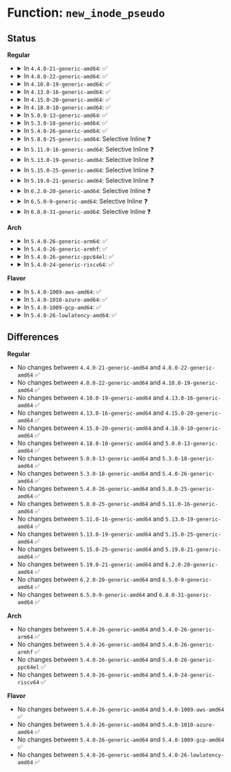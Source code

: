 # Function: <code>new_inode_pseudo</code>

## Status
<b>Regular</b>
<ul>
<li>
<details>
<summary>In <code>4.4.0-21-generic-amd64</code>: ✅</summary>

```c
struct inode * new_inode_pseudo(struct super_block * sb)
```

```json
{
  "name": "new_inode_pseudo",
  "collision_type": "Unique Global",
  "inline_type": "No",
  "funcs": [
    {
      "addr": 18446744071581110224,
      "name": "new_inode_pseudo",
      "external": true,
      "loc": "fs/inode.c:876",
      "file": "fs/inode.c",
      "inline": "seen, unknown",
      "caller_inline": [],
      "caller_func": [
        "fs/pipe.c:create_pipe_files",
        "fs/inode.c:new_inode",
        "fs/libfs.c:alloc_anon_inode",
        "fs/nsfs.c:ns_get_path",
        "fs/proc/inode.c:proc_get_inode",
        "fs/proc/self.c:proc_setup_self",
        "fs/proc/thread_self.c:proc_setup_thread_self",
        "net/socket.c:sock_alloc"
      ]
    }
  ],
  "symbols": [
    {
      "addr": 18446744071581110224,
      "name": "new_inode_pseudo",
      "section": ".text",
      "bind": "STB_GLOBAL",
      "size": 90
    }
  ]
}
```
</details>
</li>
<li>
<details>
<summary>In <code>4.8.0-22-generic-amd64</code>: ✅</summary>

```c
struct inode * new_inode_pseudo(struct super_block * sb)
```

```json
{
  "name": "new_inode_pseudo",
  "collision_type": "Unique Global",
  "inline_type": "No",
  "funcs": [
    {
      "addr": 18446744071581275856,
      "name": "new_inode_pseudo",
      "external": true,
      "loc": "fs/inode.c:885",
      "file": "fs/inode.c",
      "inline": "seen, unknown",
      "caller_inline": [],
      "caller_func": [
        "fs/pipe.c:create_pipe_files",
        "fs/inode.c:new_inode",
        "fs/libfs.c:alloc_anon_inode",
        "fs/nsfs.c:ns_get_path",
        "fs/proc/inode.c:proc_get_inode",
        "fs/proc/self.c:proc_setup_self",
        "fs/proc/thread_self.c:proc_setup_thread_self",
        "net/socket.c:sock_alloc"
      ]
    }
  ],
  "symbols": [
    {
      "addr": 18446744071581275856,
      "name": "new_inode_pseudo",
      "section": ".text",
      "bind": "STB_GLOBAL",
      "size": 90
    }
  ]
}
```
</details>
</li>
<li>
<details>
<summary>In <code>4.10.0-19-generic-amd64</code>: ✅</summary>

```c
struct inode * new_inode_pseudo(struct super_block * sb)
```

```json
{
  "name": "new_inode_pseudo",
  "collision_type": "Unique Global",
  "inline_type": "No",
  "funcs": [
    {
      "addr": 18446744071581353936,
      "name": "new_inode_pseudo",
      "external": true,
      "loc": "fs/inode.c:887",
      "file": "fs/inode.c",
      "inline": "seen, unknown",
      "caller_inline": [],
      "caller_func": [
        "fs/pipe.c:create_pipe_files",
        "fs/inode.c:new_inode",
        "fs/libfs.c:alloc_anon_inode",
        "fs/nsfs.c:__ns_get_path",
        "fs/proc/inode.c:proc_get_inode",
        "fs/proc/self.c:proc_setup_self",
        "fs/proc/thread_self.c:proc_setup_thread_self",
        "net/socket.c:sock_alloc"
      ]
    }
  ],
  "symbols": [
    {
      "addr": 18446744071581353936,
      "name": "new_inode_pseudo",
      "section": ".text",
      "bind": "STB_GLOBAL",
      "size": 90
    }
  ]
}
```
</details>
</li>
<li>
<details>
<summary>In <code>4.13.0-16-generic-amd64</code>: ✅</summary>

```c
struct inode * new_inode_pseudo(struct super_block * sb)
```

```json
{
  "name": "new_inode_pseudo",
  "collision_type": "Unique Global",
  "inline_type": "No",
  "funcs": [
    {
      "addr": 18446744071581409280,
      "name": "new_inode_pseudo",
      "external": true,
      "loc": "fs/inode.c:888",
      "file": "fs/inode.c",
      "inline": "seen, unknown",
      "caller_inline": [],
      "caller_func": [
        "fs/pipe.c:create_pipe_files",
        "fs/inode.c:new_inode",
        "fs/libfs.c:alloc_anon_inode",
        "fs/nsfs.c:__ns_get_path",
        "fs/proc/inode.c:proc_get_inode",
        "fs/proc/self.c:proc_setup_self",
        "fs/proc/thread_self.c:proc_setup_thread_self",
        "net/socket.c:sock_alloc"
      ]
    }
  ],
  "symbols": [
    {
      "addr": 18446744071581409280,
      "name": "new_inode_pseudo",
      "section": ".text",
      "bind": "STB_GLOBAL",
      "size": 90
    }
  ]
}
```
</details>
</li>
<li>
<details>
<summary>In <code>4.15.0-20-generic-amd64</code>: ✅</summary>

```c
struct inode * new_inode_pseudo(struct super_block * sb)
```

```json
{
  "name": "new_inode_pseudo",
  "collision_type": "Unique Global",
  "inline_type": "No",
  "funcs": [
    {
      "addr": 18446744071581550880,
      "name": "new_inode_pseudo",
      "external": true,
      "loc": "fs/inode.c:888",
      "file": "fs/inode.c",
      "inline": "seen, unknown",
      "caller_inline": [],
      "caller_func": [
        "fs/pipe.c:create_pipe_files",
        "fs/inode.c:new_inode",
        "fs/libfs.c:alloc_anon_inode",
        "fs/nsfs.c:__ns_get_path",
        "fs/proc/inode.c:proc_get_inode",
        "fs/proc/self.c:proc_setup_self",
        "fs/proc/thread_self.c:proc_setup_thread_self",
        "net/socket.c:sock_alloc"
      ]
    }
  ],
  "symbols": [
    {
      "addr": 18446744071581550880,
      "name": "new_inode_pseudo",
      "section": ".text",
      "bind": "STB_GLOBAL",
      "size": 90
    }
  ]
}
```
</details>
</li>
<li>
<details>
<summary>In <code>4.18.0-10-generic-amd64</code>: ✅</summary>

```c
struct inode * new_inode_pseudo(struct super_block * sb)
```

```json
{
  "name": "new_inode_pseudo",
  "collision_type": "Unique Global",
  "inline_type": "No",
  "funcs": [
    {
      "addr": 18446744071581706784,
      "name": "new_inode_pseudo",
      "external": true,
      "loc": "fs/inode.c:893",
      "file": "fs/inode.c",
      "inline": "seen, unknown",
      "caller_inline": [],
      "caller_func": [
        "fs/pipe.c:create_pipe_files",
        "fs/inode.c:new_inode",
        "fs/libfs.c:alloc_anon_inode",
        "fs/proc/inode.c:proc_get_inode",
        "fs/proc/self.c:proc_setup_self",
        "fs/proc/thread_self.c:proc_setup_thread_self",
        "net/socket.c:sock_alloc"
      ]
    }
  ],
  "symbols": [
    {
      "addr": 18446744071581706784,
      "name": "new_inode_pseudo",
      "section": ".text",
      "bind": "STB_GLOBAL",
      "size": 90
    }
  ]
}
```
</details>
</li>
<li>
<details>
<summary>In <code>5.0.0-13-generic-amd64</code>: ✅</summary>

```c
struct inode * new_inode_pseudo(struct super_block * sb)
```

```json
{
  "name": "new_inode_pseudo",
  "collision_type": "Unique Global",
  "inline_type": "No",
  "funcs": [
    {
      "addr": 18446744071581793632,
      "name": "new_inode_pseudo",
      "external": true,
      "loc": "fs/inode.c:901",
      "file": "fs/inode.c",
      "inline": "seen, unknown",
      "caller_inline": [],
      "caller_func": [
        "fs/pipe.c:create_pipe_files",
        "fs/inode.c:new_inode",
        "fs/libfs.c:alloc_anon_inode",
        "fs/proc/inode.c:proc_get_inode",
        "fs/proc/self.c:proc_setup_self",
        "fs/proc/thread_self.c:proc_setup_thread_self",
        "net/socket.c:sock_alloc"
      ]
    }
  ],
  "symbols": [
    {
      "addr": 18446744071581793632,
      "name": "new_inode_pseudo",
      "section": ".text",
      "bind": "STB_GLOBAL",
      "size": 90
    }
  ]
}
```
</details>
</li>
<li>
<details>
<summary>In <code>5.3.0-18-generic-amd64</code>: ✅</summary>

```c
struct inode * new_inode_pseudo(struct super_block * sb)
```

```json
{
  "name": "new_inode_pseudo",
  "collision_type": "Unique Global",
  "inline_type": "No",
  "funcs": [
    {
      "addr": 18446744071581912240,
      "name": "new_inode_pseudo",
      "external": true,
      "loc": "fs/inode.c:914",
      "file": "fs/inode.c",
      "inline": "seen, unknown",
      "caller_inline": [],
      "caller_func": [
        "fs/pipe.c:create_pipe_files",
        "fs/inode.c:new_inode",
        "fs/libfs.c:alloc_anon_inode",
        "fs/proc/inode.c:proc_get_inode",
        "fs/proc/self.c:proc_setup_self",
        "fs/proc/thread_self.c:proc_setup_thread_self",
        "net/socket.c:sock_alloc"
      ]
    }
  ],
  "symbols": [
    {
      "addr": 18446744071581912240,
      "name": "new_inode_pseudo",
      "section": ".text",
      "bind": "STB_GLOBAL",
      "size": 96
    }
  ]
}
```
</details>
</li>
<li>
<details>
<summary>In <code>5.4.0-26-generic-amd64</code>: ✅</summary>

```c
struct inode * new_inode_pseudo(struct super_block * sb)
```

```json
{
  "name": "new_inode_pseudo",
  "collision_type": "Unique Global",
  "inline_type": "No",
  "funcs": [
    {
      "addr": 18446744071581984832,
      "name": "new_inode_pseudo",
      "external": true,
      "loc": "fs/inode.c:925",
      "file": "fs/inode.c",
      "inline": "seen, unknown",
      "caller_inline": [],
      "caller_func": [
        "fs/pipe.c:create_pipe_files",
        "fs/inode.c:new_inode",
        "fs/libfs.c:alloc_anon_inode",
        "fs/proc/inode.c:proc_get_inode",
        "fs/proc/self.c:proc_setup_self",
        "fs/proc/thread_self.c:proc_setup_thread_self",
        "net/socket.c:sock_alloc"
      ]
    }
  ],
  "symbols": [
    {
      "addr": 18446744071581984832,
      "name": "new_inode_pseudo",
      "section": ".text",
      "bind": "STB_GLOBAL",
      "size": 96
    }
  ]
}
```
</details>
</li>
<li>
<details>
<summary>In <code>5.8.0-25-generic-amd64</code>: Selective Inline ❓</summary>

```c
struct inode * new_inode_pseudo(struct super_block * sb)
```

```json
{
  "name": "new_inode_pseudo",
  "collision_type": "Unique Global",
  "inline_type": "Selective",
  "funcs": [
    {
      "addr": 18446744071582211829,
      "name": "new_inode_pseudo",
      "external": true,
      "loc": "fs/inode.c:926",
      "file": "fs/inode.c",
      "inline": "not declared, inlined",
      "caller_inline": [
        "fs/inode.c:new_inode"
      ],
      "caller_func": [
        "fs/pipe.c:get_pipe_inode",
        "fs/libfs.c:alloc_anon_inode",
        "fs/nsfs.c:__ns_get_path",
        "net/socket.c:sock_alloc"
      ]
    }
  ],
  "symbols": [
    {
      "addr": 18446744071582218512,
      "name": "new_inode_pseudo",
      "section": ".text",
      "bind": "STB_GLOBAL",
      "size": 96
    }
  ]
}
```
</details>
</li>
<li>
<details>
<summary>In <code>5.11.0-16-generic-amd64</code>: Selective Inline ❓</summary>

```c
struct inode * new_inode_pseudo(struct super_block * sb)
```

```json
{
  "name": "new_inode_pseudo",
  "collision_type": "Unique Global",
  "inline_type": "Selective",
  "funcs": [
    {
      "addr": 18446744071582259333,
      "name": "new_inode_pseudo",
      "external": true,
      "loc": "fs/inode.c:925",
      "file": "fs/inode.c",
      "inline": "not declared, inlined",
      "caller_inline": [
        "fs/inode.c:new_inode"
      ],
      "caller_func": [
        "fs/pipe.c:get_pipe_inode",
        "fs/libfs.c:alloc_anon_inode",
        "fs/nsfs.c:__ns_get_path",
        "net/socket.c:sock_alloc"
      ]
    }
  ],
  "symbols": [
    {
      "addr": 18446744071582265936,
      "name": "new_inode_pseudo",
      "section": ".text",
      "bind": "STB_GLOBAL",
      "size": 96
    }
  ]
}
```
</details>
</li>
<li>
<details>
<summary>In <code>5.13.0-19-generic-amd64</code>: Selective Inline ❓</summary>

```c
struct inode * new_inode_pseudo(struct super_block * sb)
```

```json
{
  "name": "new_inode_pseudo",
  "collision_type": "Unique Global",
  "inline_type": "Selective",
  "funcs": [
    {
      "addr": 18446744071582285077,
      "name": "new_inode_pseudo",
      "external": true,
      "loc": "fs/inode.c:932",
      "file": "fs/inode.c",
      "inline": "not declared, inlined",
      "caller_inline": [
        "fs/inode.c:new_inode"
      ],
      "caller_func": [
        "fs/pipe.c:create_pipe_files",
        "fs/libfs.c:alloc_anon_inode",
        "fs/nsfs.c:__ns_get_path",
        "net/socket.c:sock_alloc"
      ]
    }
  ],
  "symbols": [
    {
      "addr": 18446744071582291216,
      "name": "new_inode_pseudo",
      "section": ".text",
      "bind": "STB_GLOBAL",
      "size": 96
    }
  ]
}
```
</details>
</li>
<li>
<details>
<summary>In <code>5.15.0-25-generic-amd64</code>: Selective Inline ❓</summary>

```c
struct inode * new_inode_pseudo(struct super_block * sb)
```

```json
{
  "name": "new_inode_pseudo",
  "collision_type": "Unique Global",
  "inline_type": "Selective",
  "funcs": [
    {
      "addr": 18446744071582603557,
      "name": "new_inode_pseudo",
      "external": true,
      "loc": "fs/inode.c:936",
      "file": "fs/inode.c",
      "inline": "not declared, inlined",
      "caller_inline": [
        "fs/inode.c:new_inode"
      ],
      "caller_func": [
        "fs/pipe.c:create_pipe_files",
        "fs/libfs.c:alloc_anon_inode",
        "fs/nsfs.c:__ns_get_path",
        "net/socket.c:sock_alloc"
      ]
    }
  ],
  "symbols": [
    {
      "addr": 18446744071582610016,
      "name": "new_inode_pseudo",
      "section": ".text",
      "bind": "STB_GLOBAL",
      "size": 96
    }
  ]
}
```
</details>
</li>
<li>
<details>
<summary>In <code>5.19.0-21-generic-amd64</code>: Selective Inline ❓</summary>

```c
struct inode * new_inode_pseudo(struct super_block * sb)
```

```json
{
  "name": "new_inode_pseudo",
  "collision_type": "Unique Global",
  "inline_type": "Selective",
  "funcs": [
    {
      "addr": 18446744071583137363,
      "name": "new_inode_pseudo",
      "external": true,
      "loc": "fs/inode.c:1017",
      "file": "fs/inode.c",
      "inline": "not declared, inlined",
      "caller_inline": [
        "fs/inode.c:new_inode"
      ],
      "caller_func": [
        "fs/pipe.c:create_pipe_files",
        "fs/libfs.c:alloc_anon_inode",
        "fs/nsfs.c:__ns_get_path",
        "net/socket.c:sock_alloc"
      ]
    }
  ],
  "symbols": [
    {
      "addr": 18446744071583142784,
      "name": "new_inode_pseudo",
      "section": ".text",
      "bind": "STB_GLOBAL",
      "size": 94
    }
  ]
}
```
</details>
</li>
<li>
<details>
<summary>In <code>6.2.0-20-generic-amd64</code>: Selective Inline ❓</summary>

```c
struct inode * new_inode_pseudo(struct super_block * sb)
```

```json
{
  "name": "new_inode_pseudo",
  "collision_type": "Unique Global",
  "inline_type": "Selective",
  "funcs": [
    {
      "addr": 18446744071583708707,
      "name": "new_inode_pseudo",
      "external": true,
      "loc": "fs/inode.c:1016",
      "file": "fs/inode.c",
      "inline": "not declared, inlined",
      "caller_inline": [
        "fs/inode.c:new_inode"
      ],
      "caller_func": [
        "fs/pipe.c:create_pipe_files",
        "fs/libfs.c:alloc_anon_inode",
        "fs/nsfs.c:__ns_get_path",
        "net/socket.c:sock_alloc"
      ]
    }
  ],
  "symbols": [
    {
      "addr": 18446744071583714736,
      "name": "new_inode_pseudo",
      "section": ".text",
      "bind": "STB_GLOBAL",
      "size": 73
    }
  ]
}
```
</details>
</li>
<li>
<details>
<summary>In <code>6.5.0-9-generic-amd64</code>: Selective Inline ❓</summary>

```c
struct inode * new_inode_pseudo(struct super_block * sb)
```

```json
{
  "name": "new_inode_pseudo",
  "collision_type": "Unique Global",
  "inline_type": "Selective",
  "funcs": [
    {
      "addr": 18446744071583926149,
      "name": "new_inode_pseudo",
      "external": true,
      "loc": "fs/inode.c:1018",
      "file": "fs/inode.c",
      "inline": "not declared, inlined",
      "caller_inline": [
        "fs/inode.c:new_inode"
      ],
      "caller_func": [
        "fs/pipe.c:create_pipe_files",
        "fs/libfs.c:alloc_anon_inode",
        "fs/nsfs.c:__ns_get_path",
        "net/socket.c:sock_alloc"
      ]
    }
  ],
  "symbols": [
    {
      "addr": 18446744071583932224,
      "name": "new_inode_pseudo",
      "section": ".text",
      "bind": "STB_GLOBAL",
      "size": 73
    }
  ]
}
```
</details>
</li>
<li>
<details>
<summary>In <code>6.8.0-31-generic-amd64</code>: Selective Inline ❓</summary>

```c
struct inode * new_inode_pseudo(struct super_block * sb)
```

```json
{
  "name": "new_inode_pseudo",
  "collision_type": "Unique Global",
  "inline_type": "Selective",
  "funcs": [
    {
      "addr": 18446744071584133141,
      "name": "new_inode_pseudo",
      "external": true,
      "loc": "fs/inode.c:1003",
      "file": "fs/inode.c",
      "inline": "not declared, inlined",
      "caller_inline": [
        "fs/inode.c:new_inode"
      ],
      "caller_func": [
        "fs/pipe.c:create_pipe_files",
        "fs/libfs.c:alloc_anon_inode",
        "fs/nsfs.c:__ns_get_path",
        "net/socket.c:sock_alloc"
      ]
    }
  ],
  "symbols": [
    {
      "addr": 18446744071584138944,
      "name": "new_inode_pseudo",
      "section": ".text",
      "bind": "STB_GLOBAL",
      "size": 73
    }
  ]
}
```
</details>
</li>
</ul>
<b>Arch</b>
<ul>
<li>
<details>
<summary>In <code>5.4.0-26-generic-arm64</code>: ✅</summary>

```c
struct inode * new_inode_pseudo(struct super_block * sb)
```

```json
{
  "name": "new_inode_pseudo",
  "collision_type": "Unique Global",
  "inline_type": "No",
  "funcs": [
    {
      "addr": 18446603336493495976,
      "name": "new_inode_pseudo",
      "external": true,
      "loc": "fs/inode.c:925",
      "file": "fs/inode.c",
      "inline": "seen, unknown",
      "caller_inline": [],
      "caller_func": [
        "fs/pipe.c:create_pipe_files",
        "fs/inode.c:new_inode",
        "fs/libfs.c:alloc_anon_inode",
        "fs/proc/inode.c:proc_get_inode",
        "fs/proc/self.c:proc_setup_self",
        "fs/proc/thread_self.c:proc_setup_thread_self",
        "net/socket.c:sock_alloc"
      ]
    }
  ],
  "symbols": [
    {
      "addr": 18446603336493495976,
      "name": "new_inode_pseudo",
      "section": ".text",
      "bind": "STB_GLOBAL",
      "size": 160
    }
  ]
}
```
</details>
</li>
<li>
<details>
<summary>In <code>5.4.0-26-generic-armhf</code>: ✅</summary>

```c
struct inode * new_inode_pseudo(struct super_block * sb)
```

```json
{
  "name": "new_inode_pseudo",
  "collision_type": "Unique Global",
  "inline_type": "No",
  "funcs": [
    {
      "addr": 3227055220,
      "name": "new_inode_pseudo",
      "external": true,
      "loc": "fs/inode.c:925",
      "file": "fs/inode.c",
      "inline": "seen, unknown",
      "caller_inline": [],
      "caller_func": [
        "fs/pipe.c:create_pipe_files",
        "fs/inode.c:new_inode",
        "fs/libfs.c:alloc_anon_inode",
        "fs/nsfs.c:__ns_get_path",
        "fs/proc/inode.c:proc_get_inode",
        "fs/proc/self.c:proc_setup_self",
        "fs/proc/thread_self.c:proc_setup_thread_self",
        "net/socket.c:sock_alloc"
      ]
    }
  ],
  "symbols": [
    {
      "addr": 3227055220,
      "name": "new_inode_pseudo",
      "section": ".text",
      "bind": "STB_GLOBAL",
      "size": 92
    }
  ]
}
```
</details>
</li>
<li>
<details>
<summary>In <code>5.4.0-26-generic-ppc64el</code>: ✅</summary>

```c
struct inode * new_inode_pseudo(struct super_block * sb)
```

```json
{
  "name": "new_inode_pseudo",
  "collision_type": "Unique Global",
  "inline_type": "No",
  "funcs": [
    {
      "addr": 13835058055287058928,
      "name": "new_inode_pseudo",
      "external": true,
      "loc": "fs/inode.c:925",
      "file": "fs/inode.c",
      "inline": "seen, unknown",
      "caller_inline": [],
      "caller_func": [
        "fs/pipe.c:create_pipe_files",
        "fs/inode.c:new_inode",
        "fs/libfs.c:alloc_anon_inode",
        "fs/proc/inode.c:proc_get_inode",
        "fs/proc/self.c:proc_setup_self",
        "fs/proc/thread_self.c:proc_setup_thread_self",
        "net/socket.c:sock_alloc"
      ]
    }
  ],
  "symbols": [
    {
      "addr": 13835058055287058928,
      "name": "new_inode_pseudo",
      "section": ".text",
      "bind": "STB_GLOBAL",
      "size": 156
    }
  ]
}
```
</details>
</li>
<li>
<details>
<summary>In <code>5.4.0-24-generic-riscv64</code>: ✅</summary>

```c
struct inode * new_inode_pseudo(struct super_block * sb)
```

```json
{
  "name": "new_inode_pseudo",
  "collision_type": "Unique Global",
  "inline_type": "No",
  "funcs": [
    {
      "addr": 18446743936273170774,
      "name": "new_inode_pseudo",
      "external": true,
      "loc": "fs/inode.c:925",
      "file": "fs/inode.c",
      "inline": "seen, unknown",
      "caller_inline": [],
      "caller_func": [
        "fs/pipe.c:create_pipe_files",
        "fs/inode.c:new_inode",
        "fs/libfs.c:alloc_anon_inode",
        "fs/proc/inode.c:proc_get_inode",
        "fs/proc/self.c:proc_setup_self",
        "fs/proc/thread_self.c:proc_setup_thread_self",
        "net/socket.c:sock_alloc"
      ]
    }
  ],
  "symbols": [
    {
      "addr": 18446743936273170774,
      "name": "new_inode_pseudo",
      "section": ".text",
      "bind": "STB_GLOBAL",
      "size": 140
    }
  ]
}
```
</details>
</li>
</ul>
<b>Flavor</b>
<ul>
<li>
<details>
<summary>In <code>5.4.0-1009-aws-amd64</code>: ✅</summary>

```c
struct inode * new_inode_pseudo(struct super_block * sb)
```

```json
{
  "name": "new_inode_pseudo",
  "collision_type": "Unique Global",
  "inline_type": "No",
  "funcs": [
    {
      "addr": 18446744071581953568,
      "name": "new_inode_pseudo",
      "external": true,
      "loc": "fs/inode.c:925",
      "file": "fs/inode.c",
      "inline": "seen, unknown",
      "caller_inline": [],
      "caller_func": [
        "fs/pipe.c:create_pipe_files",
        "fs/inode.c:new_inode",
        "fs/libfs.c:alloc_anon_inode",
        "fs/proc/inode.c:proc_get_inode",
        "fs/proc/self.c:proc_setup_self",
        "fs/proc/thread_self.c:proc_setup_thread_self",
        "net/socket.c:sock_alloc"
      ]
    }
  ],
  "symbols": [
    {
      "addr": 18446744071581953568,
      "name": "new_inode_pseudo",
      "section": ".text",
      "bind": "STB_GLOBAL",
      "size": 96
    }
  ]
}
```
</details>
</li>
<li>
<details>
<summary>In <code>5.4.0-1010-azure-amd64</code>: ✅</summary>

```c
struct inode * new_inode_pseudo(struct super_block * sb)
```

```json
{
  "name": "new_inode_pseudo",
  "collision_type": "Unique Global",
  "inline_type": "No",
  "funcs": [
    {
      "addr": 18446744071581891136,
      "name": "new_inode_pseudo",
      "external": true,
      "loc": "fs/inode.c:925",
      "file": "fs/inode.c",
      "inline": "seen, unknown",
      "caller_inline": [],
      "caller_func": [
        "fs/pipe.c:create_pipe_files",
        "fs/inode.c:new_inode",
        "fs/libfs.c:alloc_anon_inode",
        "fs/proc/inode.c:proc_get_inode",
        "fs/proc/self.c:proc_setup_self",
        "fs/proc/thread_self.c:proc_setup_thread_self",
        "net/socket.c:sock_alloc"
      ]
    }
  ],
  "symbols": [
    {
      "addr": 18446744071581891136,
      "name": "new_inode_pseudo",
      "section": ".text",
      "bind": "STB_GLOBAL",
      "size": 96
    }
  ]
}
```
</details>
</li>
<li>
<details>
<summary>In <code>5.4.0-1009-gcp-amd64</code>: ✅</summary>

```c
struct inode * new_inode_pseudo(struct super_block * sb)
```

```json
{
  "name": "new_inode_pseudo",
  "collision_type": "Unique Global",
  "inline_type": "No",
  "funcs": [
    {
      "addr": 18446744071581944880,
      "name": "new_inode_pseudo",
      "external": true,
      "loc": "fs/inode.c:925",
      "file": "fs/inode.c",
      "inline": "seen, unknown",
      "caller_inline": [],
      "caller_func": [
        "fs/pipe.c:create_pipe_files",
        "fs/inode.c:new_inode",
        "fs/libfs.c:alloc_anon_inode",
        "fs/proc/inode.c:proc_get_inode",
        "fs/proc/self.c:proc_setup_self",
        "fs/proc/thread_self.c:proc_setup_thread_self",
        "net/socket.c:sock_alloc"
      ]
    }
  ],
  "symbols": [
    {
      "addr": 18446744071581944880,
      "name": "new_inode_pseudo",
      "section": ".text",
      "bind": "STB_GLOBAL",
      "size": 96
    }
  ]
}
```
</details>
</li>
<li>
<details>
<summary>In <code>5.4.0-26-lowlatency-amd64</code>: ✅</summary>

```c
struct inode * new_inode_pseudo(struct super_block * sb)
```

```json
{
  "name": "new_inode_pseudo",
  "collision_type": "Unique Global",
  "inline_type": "No",
  "funcs": [
    {
      "addr": 18446744071582014912,
      "name": "new_inode_pseudo",
      "external": true,
      "loc": "fs/inode.c:925",
      "file": "fs/inode.c",
      "inline": "seen, unknown",
      "caller_inline": [],
      "caller_func": [
        "fs/pipe.c:create_pipe_files",
        "fs/inode.c:new_inode",
        "fs/libfs.c:alloc_anon_inode",
        "fs/proc/inode.c:proc_get_inode",
        "fs/proc/self.c:proc_setup_self",
        "fs/proc/thread_self.c:proc_setup_thread_self",
        "net/socket.c:sock_alloc"
      ]
    }
  ],
  "symbols": [
    {
      "addr": 18446744071582014912,
      "name": "new_inode_pseudo",
      "section": ".text",
      "bind": "STB_GLOBAL",
      "size": 94
    }
  ]
}
```
</details>
</li>
</ul>

## Differences
<b>Regular</b>
<ul>
<li>
No changes between <code>4.4.0-21-generic-amd64</code> and <code>4.8.0-22-generic-amd64</code> ✅
</li>
<li>
No changes between <code>4.8.0-22-generic-amd64</code> and <code>4.10.0-19-generic-amd64</code> ✅
</li>
<li>
No changes between <code>4.10.0-19-generic-amd64</code> and <code>4.13.0-16-generic-amd64</code> ✅
</li>
<li>
No changes between <code>4.13.0-16-generic-amd64</code> and <code>4.15.0-20-generic-amd64</code> ✅
</li>
<li>
No changes between <code>4.15.0-20-generic-amd64</code> and <code>4.18.0-10-generic-amd64</code> ✅
</li>
<li>
No changes between <code>4.18.0-10-generic-amd64</code> and <code>5.0.0-13-generic-amd64</code> ✅
</li>
<li>
No changes between <code>5.0.0-13-generic-amd64</code> and <code>5.3.0-18-generic-amd64</code> ✅
</li>
<li>
No changes between <code>5.3.0-18-generic-amd64</code> and <code>5.4.0-26-generic-amd64</code> ✅
</li>
<li>
No changes between <code>5.4.0-26-generic-amd64</code> and <code>5.8.0-25-generic-amd64</code> ✅
</li>
<li>
No changes between <code>5.8.0-25-generic-amd64</code> and <code>5.11.0-16-generic-amd64</code> ✅
</li>
<li>
No changes between <code>5.11.0-16-generic-amd64</code> and <code>5.13.0-19-generic-amd64</code> ✅
</li>
<li>
No changes between <code>5.13.0-19-generic-amd64</code> and <code>5.15.0-25-generic-amd64</code> ✅
</li>
<li>
No changes between <code>5.15.0-25-generic-amd64</code> and <code>5.19.0-21-generic-amd64</code> ✅
</li>
<li>
No changes between <code>5.19.0-21-generic-amd64</code> and <code>6.2.0-20-generic-amd64</code> ✅
</li>
<li>
No changes between <code>6.2.0-20-generic-amd64</code> and <code>6.5.0-9-generic-amd64</code> ✅
</li>
<li>
No changes between <code>6.5.0-9-generic-amd64</code> and <code>6.8.0-31-generic-amd64</code> ✅
</li>
</ul>
<b>Arch</b>
<ul>
<li>
No changes between <code>5.4.0-26-generic-amd64</code> and <code>5.4.0-26-generic-arm64</code> ✅
</li>
<li>
No changes between <code>5.4.0-26-generic-amd64</code> and <code>5.4.0-26-generic-armhf</code> ✅
</li>
<li>
No changes between <code>5.4.0-26-generic-amd64</code> and <code>5.4.0-26-generic-ppc64el</code> ✅
</li>
<li>
No changes between <code>5.4.0-26-generic-amd64</code> and <code>5.4.0-24-generic-riscv64</code> ✅
</li>
</ul>
<b>Flavor</b>
<ul>
<li>
No changes between <code>5.4.0-26-generic-amd64</code> and <code>5.4.0-1009-aws-amd64</code> ✅
</li>
<li>
No changes between <code>5.4.0-26-generic-amd64</code> and <code>5.4.0-1010-azure-amd64</code> ✅
</li>
<li>
No changes between <code>5.4.0-26-generic-amd64</code> and <code>5.4.0-1009-gcp-amd64</code> ✅
</li>
<li>
No changes between <code>5.4.0-26-generic-amd64</code> and <code>5.4.0-26-lowlatency-amd64</code> ✅
</li>
</ul>

